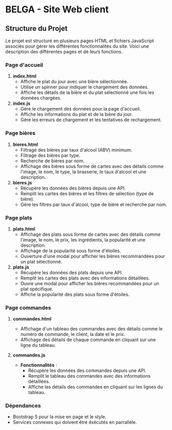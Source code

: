 # BELGA - Site Web client

## Structure du Projet

Le projet est structuré en plusieurs pages HTML et fichiers JavaScript associés pour gérer les différentes fonctionnalités du site. Voici une description des différentes pages et de leurs fonctions.

### Page d'accueil

1. **index.html**
     - Affiche le plat du jour avec une bière sélectionnée.
     - Utilise un spinner pour indiquer le chargement des données.
     - Affiche les détails de la bière et du plat sélectionné une fois les données chargées.
2. **index.js**
     - Gère le chargement des données pour la page d'accueil.
     - Affiche les informations du plat et de la bière du jour.
     - Gère les erreurs de chargement et les tentatives de rechargement.

### Page bières
1. **bieres.html**
     - Filtrage des bières par taux d'alcool (ABV) minimum.
     - Filtrage des bières par type.
     - Recherche de bières par nom.
     - Affichage des bières sous forme de cartes avec des détails comme l'image, le nom, le type, la brasserie, le taux d'alcool et une description.
2. **bieres.js**
     - Récupère les données des bières depuis une API.
     - Remplit les cartes des bières et les filtres de sélection (type de bière).
     - Gère les filtres par taux d'alcool, type de bière et recherche par nom.

### Page plats
1. **plats.html**
     - Affichage des plats sous forme de cartes avec des détails comme l'image, le nom, le prix, les ingrédients, la popularité et une description.
     - Affichage de la popularité sous forme d'étoiles.
     - Ouverture d'une modal pour afficher les bières recommandées pour un plat sélectionné.
2. **plats.js**
     - Récupère les données des plats depuis une API.
     - Remplit les cartes des plats avec des informations détaillées.
     - Ouvre une modal pour afficher les bières recommandées pour un plat spécifique.
     - Affiche la popularité des plats sous forme d'étoiles.
### Page commandes

1. **commandes.html**
     - Affichage d'un tableau des commandes avec des détails comme le numéro de commande, le client, la date et le prix.
     - Affichage des détails de chaque commande en cliquant sur une ligne du tableau.

2. **commandes.js**
   - **Fonctionnalités** :
     - Récupère les données des commandes depuis une API.
     - Remplit le tableau des commandes avec des informations détaillées.
     - Affiche les détails des commandes en cliquant sur les lignes du tableau.

### Dépendances
- Bootstrap 5 pour la mise en page et le style.
- Services connexes qui doivent être éxécutés en parrallèle.

